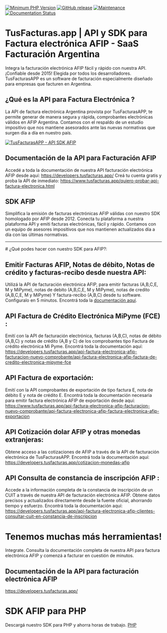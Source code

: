 

[![Minimum PHP Version](https://img.shields.io/badge/php-%3E%3D%207.2-8892BF.svg)](https://php.net/)
[![GitHub release](https://img.shields.io/badge/version-1.0-brightgreen)](https://github.com/vousys/tusfacturas/releases/)
[![Maintenance](https://img.shields.io/badge/Maintained%3F-yes-green.svg)](https://github.com/vousys/tusfacturas/graphs/commit-activity)
[![Documentation Status](https://readthedocs.org/projects/ansicolortags/badge/?version=latest)](https://developers.tusfacturas.app/)


# TusFacturas.app |  API y SDK para Factura electrónica AFIP - SaaS Facturación Argentina
Integra la facturación electrónica AFIP fácil y rápido con nuestra API. ¡Confiable desde 2015! Elegida por todos los desarrolladores. TusFacturasAPP es un software de facturación especialmente diseñado para empresas que facturen en Argentina. 

## ¿Qué es la API para Factura Electrónica ?
La API de factura electrónica Argentina provista por TusFacturasAPP, te permite generar de manera segura y rápida, comprobantes electrónicas válidos en AFIP Argentina. Contamos con el respaldo de un estudio impositivo que nos mantiene asesorados ante las nuevas normativas que surgen día a día en nuestro país.

[![TusFacturasAPP - API SDK AFIP](https://cdn.tusfacturas.app/web/images/ig/157.webp)](https://cdn.tusfacturas.app/web/images/ig/157.webp)

## Documentación de la API para Facturación AFIP
Accedé a toda la documentación de nuestra API facturación electrónica AFIP desde aquí: https://developers.tusfacturas.app/
Creá tu cuenta gratis y proba la API de inmediato: https://www.tusfacturas.app/quiero-probar-api-factura-electronica.html

## SDK AFIP
Simplifica la emisión de facturas electrónicas AFIP válidas con nuestro SDK homologado por AFIP desde 2012. Conecta tu plataforma a nuestra plataforma API y emiti facturas electrónicas, fácil y rápido. Contamos con un equipo de asesores impositivos que nos mantienen actualizados día a día con las últimas normativas.

<hr>
# ¿Qué podes hacer con nuestro SDK para AFIP?:

## Emitir Facturas AFIP, Notas de débito, Notas de crédito y facturas-recibo desde nuestra API:
Utilizá la API de facturación electrónica AFIP, para emitir facturas (A,B,C,E, M y MiPyme), notas de debito (A,B,C,E, M y MiPyme), notas de credito (A,B,C,E, M y MiPyme) Y factura-recibo (A,B,C) desde tu software. Configuralo en 5 minutos. Encontrá toda la <a href="https://developers.tusfacturas.app/api-factura-electronica-afip-facturacion-ventas" title="Factura AFIP Nueva Venta TusFacturasAPP" alt="Factura AFIP Nueva Venta TusFacturasAPP">documentación aquí</a>.


## API Factura de Crédito Electrónica MiPyme (FCE) :
Emití con la API de facturación electrónica, facturas (A,B,C), notas de débito (A,B,C) y notas de crédito (A,B y C) de los comprobantes tipo Factura de crédito electrónica Mi Pyme.
Encontrá toda la documentación aquí: https://developers.tusfacturas.app/api-factura-electronica-afip-facturacion-nuevo-comprobante/api-factura-electronica-afip-factura-de-credito-electronica-mipyme-fce

## API Factura de exportación:
Emití con la API comprobantes de exportación de tipo factura E, nota de débito E y nota de crédito E.
Encontrá toda la documentación necesaria para emitir factura electrónica AFIP de exportación desde aquí: https://www.tusfacturas.app/api-factura-electronica-afip-facturacion-nuevo-comprobante/api-factura-electronica-afip-factura-electronica-afip-exportacion

## API Cotización dolar AFIP y otras monedas extranjeras:
Obtene acceso a las cotizaciones de AFIP a través de la API de facturación electrónica de TusFacturasAPP.
Encontrá toda la documentación aquí: https://developers.tusfacturas.app/cotizacion-monedas-afip

## API Consulta de constancia de inscripción AFIP :
Accede a la información completa de la constancia de inscripción de un CUIT a través de nuestra API de facturación electrónica AFIP.
Obtene datos precisos y actualizados directamente desde la fuente oficial, ahorrando tiempo y esfuerzo.
Encontrá toda la documentación aquí: https://developers.tusfacturas.app/api-factura-electronica-afip-clientes-consultar-cuit-en-constancia-de-inscripcion

# Tenemos muchas más herramientas!
Integrate. Consulta la documentación completa de nuestra API para factura electrónica AFIP y comenzá a facturar en cuestión de minutos.

## Documentación de la API para facturación electrónica AFIP 
https://developers.tusfacturas.app/

# SDK AFIP para PHP 
Descargá nuestro SDK para PHP y ahorra horas de trabajo.
[PHP](https://github.com/vousys/tusfacturas/tree/master/php)

